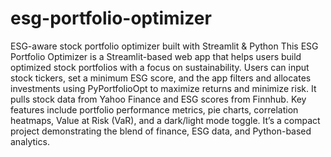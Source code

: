 # esg-portfolio-optimizer
 ESG-aware stock portfolio optimizer built with Streamlit &amp; Python
This ESG Portfolio Optimizer is a Streamlit-based web app that helps users build optimized stock portfolios with a focus on sustainability. Users can input stock tickers, set a minimum ESG score, and the app filters and allocates investments using PyPortfolioOpt to maximize returns and minimize risk. It pulls stock data from Yahoo Finance and ESG scores from Finnhub. Key features include portfolio performance metrics, pie charts, correlation heatmaps, Value at Risk (VaR), and a dark/light mode toggle. It’s a compact project demonstrating the blend of finance, ESG data, and Python-based analytics.

